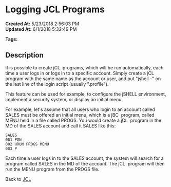 # Logging JCL Programs 

**Created At:** 5/23/2018 2:56:03 PM  
**Updated At:** 6/1/2018 5:32:49 PM  

**Tags:**
<badge text='jcl' vertical='middle' />

## Description 

It is possible to create jCL  programs, which will be run automatically, each time a user logs in or logs in to a specific account. Simply create a jCL program with the same name as the account or user, and put "jshell -" on the last line of the login script (usually ".profile").

This feature can be used for example, to configure the jSHELL environment, implement a security system, or display an initial menu.

For example, let's assume that all users who login to an account called SALES must be offered an initial menu, which is a jBC  program, called MENU held in a file called PROGS. You would create a jCL  program in the MD of the SALES account and call it SALES like this:

```
SALES
001 PQN
002 HRUN PROGS MENU
003 P
```

Each time a user logs in to the SALES account, the system will search for a program called SALES in the MD of the account. The jCL  program will then run the MENU program from the PROGS file.



Back to [JCL](318022-jcl)
